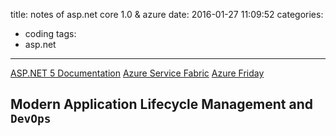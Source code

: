 title: notes of asp.net core 1.0 & azure
date: 2016-01-27 11:09:52
categories:
- coding
tags:
- asp.net
---

[ASP.NET 5 Documentation](https://docs.asp.net/en/latest/)
[Azure Service Fabric](https://azure.microsoft.com/en-us/documentation/services/service-fabric/)
[Azure Friday](https://azure.microsoft.com/en-us/documentation/videos/azure-friday/)


## Modern Application Lifecycle Management and `DevOps`
